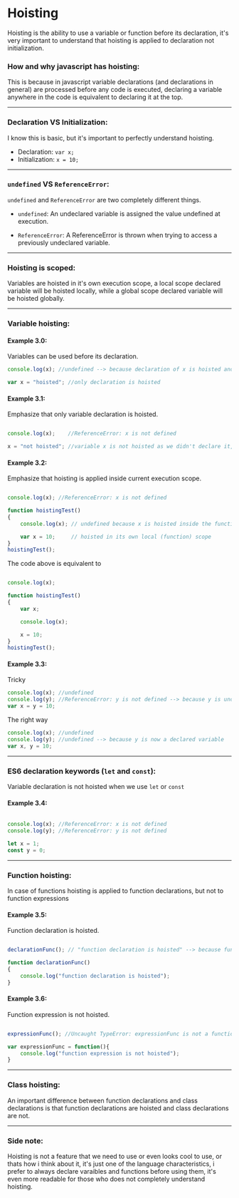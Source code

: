 # Hoisting
Hoisting is the ability to use a variable or function before its declaration, it's very important to understand that hoisting is applied to declaration not initialization.

### How and why javascript has hoisting:
This is because in javascript variable declarations (and declarations in general) are processed before any code is executed, declaring a variable anywhere in the code is equivalent to declaring it at the top.

---

### Declaration VS Initialization:
I know this is basic, but it's important to perfectly understand hoisting.
* Declaration: `var x;`
* Initialization: `x = 10;`

---

### `undefined` VS `ReferenceError`:

`undefined` and `ReferenceError` are two completely different things.

* `undefined`:
An undeclared variable is assigned the value undefined at execution.

* `ReferenceError`:
A ReferenceError is thrown when trying to access a previously undeclared variable.

---

### Hoisting is scoped:

Variables are hoisted in it's own execution scope, a local scope declared variable will be hoisted locally, while a global scope declared variable will be hoisted globally.

---

### Variable hoisting:

#### Example 3.0:

Variables can be used before its declaration.

```javascript
console.log(x); //undefined --> because declaration of x is hoisted and initialized to undefined.

var x = "hoisted"; //only declaration is hoisted

```

#### Example 3.1:

Emphasize that only variable declaration is hoisted.

```javascript

console.log(x);    //ReferenceError: x is not defined

x = "not hoisted"; //variable x is not hoisted as we didn't declare it, here we just initialized undeclared variable.
```

#### Example 3.2:

Emphasize that hoisting is applied inside current execution scope.

```javascript

console.log(x); //ReferenceError: x is not defined

function hoistingTest()
{
    console.log(x); // undefined because x is hoisted inside the function

    var x = 10;     // hoisted in its own local (function) scope
}
hoistingTest();
```

The code above is equivalent to

```javascript

console.log(x);

function hoistingTest()
{
    var x;

    console.log(x);

    x = 10;
}
hoistingTest();
```

#### Example 3.3:

Tricky

```javascript
console.log(x); //undefined
console.log(y); //ReferenceError: y is not defined --> because y is undeclared variable and hoisting is applied to declaration not initialization
var x = y = 10;
```

The right way

```javascript
console.log(x); //undefined
console.log(y); //undefined --> because y is now a declared variable
var x, y = 10;
```

---

### ES6 declaration keywords (`let` and `const`):
Variable declaration is not hoisted when we use `let` or `const`

#### Example 3.4:

```javascript

console.log(x); //ReferenceError: x is not defined
console.log(y); //ReferenceError: y is not defined

let x = 1;
const y = 0;
```

---

### Function hoisting:

In case of functions hoisting is applied to function declarations, but not to function expressions

#### Example 3.5:

Function declaration is hoisted.

```javascript

declarationFunc(); // "function declaration is hoisted" --> because function is hoisted

function declarationFunc()
{
    console.log("function declaration is hoisted");
}
```

#### Example 3.6:

Function expression is not hoisted.

```javascript

expressionFunc(); //Uncaught TypeError: expressionFunc is not a function

var expressionFunc = function(){
    console.log("function expression is not hoisted");
}
```

---

### Class hoisting:
An important difference between function declarations and class declarations is that function declarations are hoisted and class declarations are not.

---

### Side note:
Hoisting is not a feature that we need to use or even looks cool to use, or thats how i think about it, it's just one of the language characteristics, i prefer to always declare varaibles and functions before using them, it's even more readable for those who does not completely understand hoisting.

